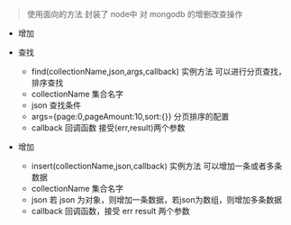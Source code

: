 > 使用面向的方法 封装了 node中 对  mongodb 的增删改查操作

* 增加

* 查找
	* find(collectionName,json,args,callback) 实例方法 可以进行分页查找，排序查找 
	* collectionName 集合名字
	* json 查找条件
	* args={page:0,pageAmount:10,sort:{}} 分页排序的配置
	* callback 回调函数 接受(err,result)两个参数
* 增加
	* insert(collectionName,json,callback) 实例方法 可以增加一条或者多条数据 
	* collectionName 集合名字
	* json 若 json 为对象，则增加一条数据，若json为数组，则增加多条数据
	* callback 回调函数，接受 err result 两个参数